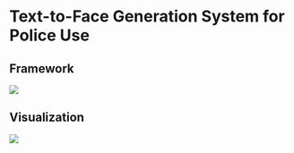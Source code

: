 # Text-to-Face Generation System for Police Use
## Framework

![](https://secure2.wostatic.cn/static/6GajH5RXqWvZcivWC8JTqe/image.png?auth_key=1724049027-uziHotH9jW9twCGUn1u8VH-0-3e409ac5b026c04afcd6d3fd31e4645e)

## Visualization

![](https://secure2.wostatic.cn/static/gDExuo34nTQDE2sjWoShef/image.png?auth_key=1724049155-j3uMzTwdmxhWU9sUbQwFcK-0-d89879615a6e22164c43fcc5a41066d6)
